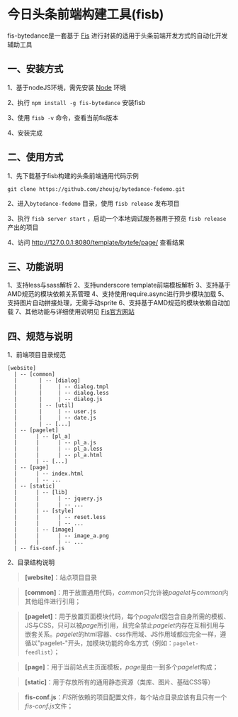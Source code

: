 今日头条前端构建工具(fisb)
==========================
fis-bytedance是一套基于 [Fis](http://fis.baidu.com) 进行封装的适用于头条前端开发方式的自动化开发辅助工具

一、安装方式
--------------------------
1、基于nodeJS环境，需先安装 [Node](http://nodejs.org) 环境

2、执行 `npm install -g fis-bytedance` 安装fisb

3、使用 `fisb -v` 命令，查看当前fis版本

4、安装完成


二、使用方式
--------------------------
1、先下载基于fisb构建的头条前端通用代码示例

    git clone https://github.com/zhoujq/bytedance-fedemo.git

2、进入`bytedance-fedemo` 目录，使用 `fisb release` 发布项目

3、执行 `fisb server start` ，启动一个本地调试服务器用于预览 `fisb release` 产出的项目

4、访问 http://127.0.0.1:8080/template/bytefe/page/ 查看结果


三、功能说明
--------------------------
1、支持less与sass解析
2、支持underscore template前端模板解析
3、支持基于AMD规范的模块依赖关系管理
4、支持使用require.async进行异步模块加载
5、支持图片自动拼接处理，无需手动sprite
6、支持基于AMD规范的模块依赖自动加载
7、其他功能与详细使用说明见 [Fis官方网站](http://fis.baidu.com)


四、规范与说明
--------------------------
1、前端项目目录规范

    [website]
      | -- [common]
      |       | -- [dialog]
      |       |     | -- dialog.tmpl
      |       |     | -- dialog.less
      |       |     | -- dialog.js
      |       | -- [util]
      |       |     | -- user.js
      |       |     | -- date.js
      |       | -- [...]
      | -- [pagelet]
      |      | -- [pl_a]
      |      |      | -- pl_a.js
      |      |      | -- pl_a.less
      |      |      | -- pl_a.html
      |      | -- [...]
      | -- [page]
      |      | -- index.html
      |      | -- ...
      | -- [static]
      |      | -- [lib]
      |      |      | -- jquery.js
      |      |      | -- ...
      |      | -- [style]
      |      |      | -- reset.less
      |      |      | -- ...
      |      | -- [image]
      |      |      | -- image_a.png
      |      |      | -- ...
      | -- fis-conf.js
2、目录结构说明
>**[website]**：站点项目目录

>**[common]**：用于放置通用代码，*common*只允许被*pagelet*与*common*内其他组件进行引用；

>**[pagelet]**：用于放置页面模块代码，每个*pagelet*因包含自身所需的模板、JS与CSS，只可以被*page*所引用，且完全禁止*pagelet*内存在互相引用与嵌套关系。*pagelet*的html容器、css作用域、JS作用域都应完全一样，遵循以"pagelet-"开头，加模块功能的命名方式（例如：`pagelet-feedlist`）；

>**[page]**：用于当前站点主页面模板，*page*是由一到多个*pagelet*构成；

>**[static]**：用于存放所有的通用静态资源（类库、图片、基础CSS等）

>**fis-conf.js**：*FIS*所依赖的项目配置文件，每个站点目录应该有且只有一个*fis-conf.js*文件；

